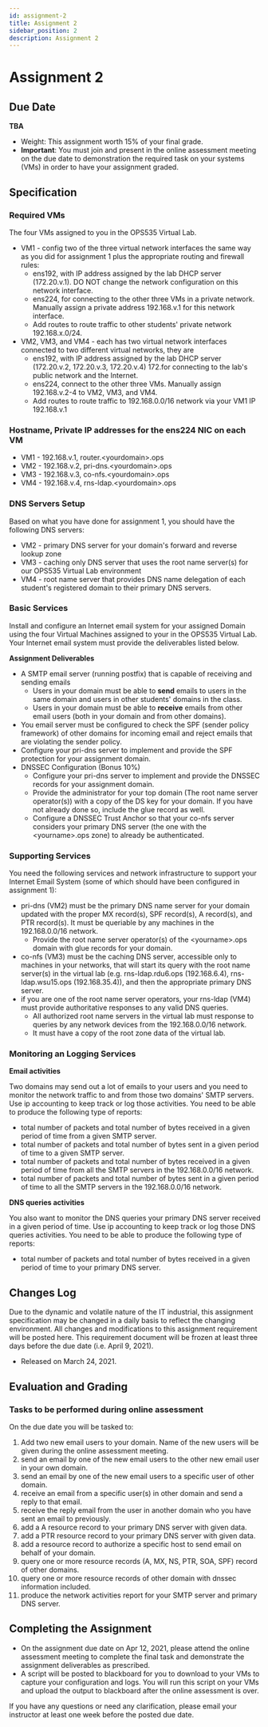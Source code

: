 ```yaml
---
id: assignment-2
title: Assignment 2
sidebar_position: 2
description: Assignment 2
---
```


# Assignment 2

## Due Date

**TBA**

- Weight: This assignment worth 15% of your final grade.
- **Important**: You must join and present in the online assessment meeting on the due date to demonstration the required task on your systems (VMs) in order to have your assignment graded.

## Specification

### Required VMs

The four VMs assigned to you in the OPS535 Virtual Lab.

- VM1 - config two of the three virtual network interfaces the same way as you did for assignment 1 plus the appropriate routing and firewall rules:
    - ens192, with IP address assigned by the lab DHCP server (172.20.v.1). DO NOT change the network configuration on this network interface.
    - ens224, for connecting to the other three VMs in a private network. Manually assign a private address 192.168.v.1 for this network interface.
    - Add routes to route traffic to other students' private network 192.168.x.0/24.
- VM2, VM3, and VM4 - each has two virtual network interfaces connected to two different virtual networks, they are
    - ens192, with IP address assigned by the lab DHCP server (172.20.v.2, 172.20.v.3, 172.20.v.4) 172.for connecting to the lab's public network and the Internet.
    - ens224, connect to the other three VMs. Manually assign 192.168.v.2-4 to VM2, VM3, and VM4.
    - Add routes to route traffic to 192.168.0.0/16 network via your VM1 IP 192.168.v.1

### Hostname, Private IP addresses for the ens224 NIC on each VM

- VM1 - 192.168.v.1, router.<yourdomain\>.ops
- VM2 - 192.168.v.2, pri-dns.<yourdomain\>.ops
- VM3 - 192.168.v.3, co-nfs.<yourdomain\>.ops
- VM4 - 192.168.v.4, rns-ldap.<yourdomain\>.ops

### DNS Servers Setup

Based on what you have done for assignment 1, you should have the following DNS servers:

- VM2 - primary DNS server for your domain's forward and reverse lookup zone
- VM3 - caching only DNS server that uses the root name server(s) for our OPS535 Virtual Lab environment
- VM4 - root name server that provides DNS name delegation of each student's registered domain to their primary DNS servers.

### Basic Services

Install and configure an Internet email system for your assigned Domain using the four Virtual Machines assigned to your in the OPS535 Virtual Lab. Your Internet email system must provide the deliverables listed below.

**Assignment Deliverables**

- A SMTP email server (running postfix) that is capable of receiving and sending emails
    - Users in your domain must be able to **send** emails to users in the same domain and users in other students' domains in the class.
    - Users in your domain must be able to **receive** emails from other email users (both in your domain and from other domains).
- You email server must be configured to check the SPF (sender policy framework) of other domains for incoming email and reject emails that are violating the sender policy.
- Configure your pri-dns server to implement and provide the SPF protection for your assignment domain.
- DNSSEC Configuration (Bonus 10%)
    - Configure your pri-dns server to implement and provide the DNSSEC records for your assignment domain.
    - Provide the administrator for your top domain (The root name server operator(s)) with a copy of the DS key for your domain. If you have not already done so, include the glue record as well.
    - Configure a DNSSEC Trust Anchor so that your co-nfs server considers your primary DNS server (the one with the <yourname\>.ops zone) to already be authenticated.
 
### Supporting Services

You need the following services and network infrastructure to support your Internet Email System (some of which should have been configured in assignment 1):

- pri-dns (VM2) must be the primary DNS name server for your domain updated with the proper MX record(s), SPF record(s), A record(s), and PTR record(s). It must be queriable by any machines in the 192.168.0.0/16 network.
    - Provide the root name server operator(s) of the <yourname\>.ops domain with glue records for your domain.
- co-nfs (VM3) must be the caching DNS server, accessible only to machines in your networks, that will start its query with the root name server(s) in the virtual lab (e.g. rns-ldap.rdu6.ops (192.168.6.4), rns-ldap.wsu15.ops (192.168.35.4)), and then the appropriate primary DNS server.
- if you are one of the root name server operators, your rns-ldap (VM4) must provide authoritative responses to any valid DNS queries.
    - All authorized root name servers in the virtual lab must response to queries by any network devices from the 192.168.0.0/16 network.
    - It must have a copy of the root zone data of the virtual lab.

### Monitoring an Logging Services

**Email activities**

Two domains may send out a lot of emails to your users and you need to monitor the network traffic to and from those two domains' SMTP servers. Use ip accounting to keep track or log those activities. You need to be able to produce the following type of reports:

- total number of packets and total number of bytes received in a given period of time from a given SMTP server.
- total number of packets and total number of bytes sent in a given period of time to a given SMTP server.
- total number of packets and total number of bytes received in a given period of time from all the SMTP servers in the 192.168.0.0/16 network.
- total number of packets and total number of bytes sent in a given period of time to all the SMTP servers in the 192.168.0.0/16 network.

**DNS queries activities**

You also want to monitor the DNS queries your primary DNS server received in a given period of time. Use ip accounting to keep track or log those DNS queries activities. You need to be able to produce the following type of reports:

- total number of packets and total number of bytes received in a given period of time to your primary DNS server.

## Changes Log

Due to the dynamic and volatile nature of the IT industrial, this assignment specification may be changed in a daily basis to reflect the changing environment. All changes and modifications to this assignment requirement will be posted here. This requirement document will be frozen at least three days before the due date (i.e. April 9, 2021).

- Released on March 24, 2021.

## Evaluation and Grading

### Tasks to be performed during online assessment

On the due date you will be tasked to:

1. Add two new email users to your domain. Name of the new users will be given during the online assessment meeting.
2. send an email by one of the new email users to the other new email user in your own domain.
3. send an email by one of the new email users to a specific user of other domain.
4. receive an email from a specific user(s) in other domain and send a reply to that email.
5. receive the reply email from the user in another domain who you have sent an email to previously.
6. add a A resource record to your primary DNS server with given data.
7. add a PTR resource record to your primary DNS server with given data.
8. add a resource record to authorize a specific host to send email on behalf of your domain.
9. query one or more resource records (A, MX, NS, PTR, SOA, SPF) record of other domains.
10. query one or more resource records of other domain with dnssec information included.
11. produce the network activities report for your SMTP server and primary DNS server.

## Completing the Assignment

- On the assignment due date on Apr 12, 2021, please attend the online assessment meeting to complete the final task and demonstrate the assignment deliverables as prescribed.
- A script will be posted to blackboard for you to download to your VMs to capture your configuration and logs. You will run this script on your VMs and upload the output to blackboard after the online assessment is over.

If you have any questions or need any clarification, please email your instructor at least one week before the posted due date.
